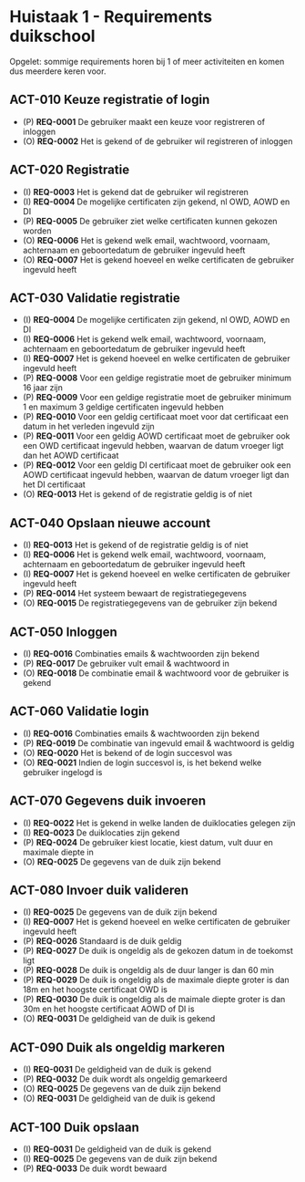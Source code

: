 # Huistaak 1 - Requirements duikschool

Opgelet: sommige requirements horen bij 1 of meer activiteiten en komen dus meerdere keren voor.

## ACT-010 Keuze registratie of login
- (P) **REQ-0001** De gebruiker maakt een keuze voor registreren of inloggen
- (O) **REQ-0002** Het is gekend of de gebruiker wil registreren of inloggen

## ACT-020 Registratie
- (I) **REQ-0003** Het is gekend dat de gebruiker wil registreren
- (I) **REQ-0004** De mogelijke certificaten zijn gekend, nl OWD, AOWD en DI
- (P) **REQ-0005** De gebruiker ziet welke certificaten kunnen gekozen worden
- (O) **REQ-0006** Het is gekend welk email, wachtwoord, voornaam, achternaam en geboortedatum de gebruiker ingevuld heeft
- (O) **REQ-0007** Het is gekend hoeveel en welke certificaten de gebruiker ingevuld heeft

## ACT-030 Validatie registratie
- (I) **REQ-0004** De mogelijke certificaten zijn gekend, nl OWD, AOWD en DI
- (I) **REQ-0006** Het is gekend welk email, wachtwoord, voornaam, achternaam en geboortedatum de gebruiker ingevuld heeft
- (I) **REQ-0007** Het is gekend hoeveel en welke certificaten de gebruiker ingevuld heeft
- (P) **REQ-0008** Voor een geldige registratie moet de gebruiker minimum 16 jaar zijn
- (P) **REQ-0009** Voor een geldige registratie moet de gebruiker minimum 1 en maximum 3 geldige certificaten ingevuld hebben
- (P) **REQ-0010** Voor een geldig certificaat moet voor dat certificaat een datum in het verleden ingevuld zijn
- (P) **REQ-0011** Voor een geldig AOWD certificaat moet de gebruiker ook een OWD certificaat ingevuld hebben, waarvan de datum vroeger ligt dan het AOWD certificaat
- (P) **REQ-0012** Voor een geldig DI certificaat moet de gebruiker ook een AOWD certificaat ingevuld hebben, waarvan de datum vroeger ligt dan het DI certificaat
- (O) **REQ-0013** Het is gekend of de registratie geldig is of niet

## ACT-040 Opslaan nieuwe account
- (I) **REQ-0013** Het is gekend of de registratie geldig is of niet
- (I) **REQ-0006** Het is gekend welk email, wachtwoord, voornaam, achternaam en geboortedatum de gebruiker ingevuld heeft
- (I) **REQ-0007** Het is gekend hoeveel en welke certificaten de gebruiker ingevuld heeft
- (P) **REQ-0014** Het systeem bewaart de registratiegegevens
- (O) **REQ-0015** De registratiegegevens van de gebruiker zijn bekend


## ACT-050 Inloggen
- (I) **REQ-0016** Combinaties emails & wachtwoorden zijn bekend
- (P) **REQ-0017** De gebruiker vult email & wachtwoord in
- (O) **REQ-0018** De combinatie email & wachtwoord voor de gebruiker is gekend


## ACT-060 Validatie login
- (I) **REQ-0016** Combinaties emails & wachtwoorden zijn bekend
- (P) **REQ-0019** De combinatie van ingevuld email & wachtwoord is geldig
- (O) **REQ-0020** Het is bekend of de login succesvol was
- (O) **REQ-0021** Indien de login succesvol is, is het bekend welke gebruiker ingelogd is

## ACT-070 Gegevens duik invoeren
- (I) **REQ-0022** Het is gekend in welke landen de duiklocaties gelegen zijn
- (I) **REQ-0023** De duiklocaties zijn gekend
- (P) **REQ-0024** De gebruiker kiest locatie, kiest datum, vult duur en maximale diepte in
- (O) **REQ-0025** De gegevens van de duik zijn bekend

## ACT-080 Invoer duik valideren
- (I) **REQ-0025** De gegevens van de duik zijn bekend
- (I) **REQ-0007** Het is gekend hoeveel en welke certificaten de gebruiker ingevuld heeft
- (P) **REQ-0026** Standaard is de duik geldig
- (P) **REQ-0027** De duik is ongeldig als de gekozen datum in de toekomst ligt
- (P) **REQ-0028** De duik is ongeldig als de duur langer is dan 60 min
- (P) **REQ-0029** De duik is ongeldig als de maximale diepte groter is dan 18m en het hoogste certificaat OWD is
- (P) **REQ-0030** De duik is ongeldig als de maimale diepte groter is dan 30m en het hoogste certificaat AOWD of DI is
- (O) **REQ-0031** De geldigheid van de duik is gekend

## ACT-090 Duik als ongeldig markeren
- (I) **REQ-0031** De geldigheid van de duik is gekend
- (P) **REQ-0032** De duik wordt als ongeldig gemarkeerd
- (O) **REQ-0025** De gegevens van de duik zijn bekend
- (O) **REQ-0031** De geldigheid van de duik is gekend

## ACT-100 Duik opslaan
- (I) **REQ-0031** De geldigheid van de duik is gekend
- (I) **REQ-0025** De gegevens van de duik zijn bekend
- (P) **REQ-0033** De duik wordt bewaard

